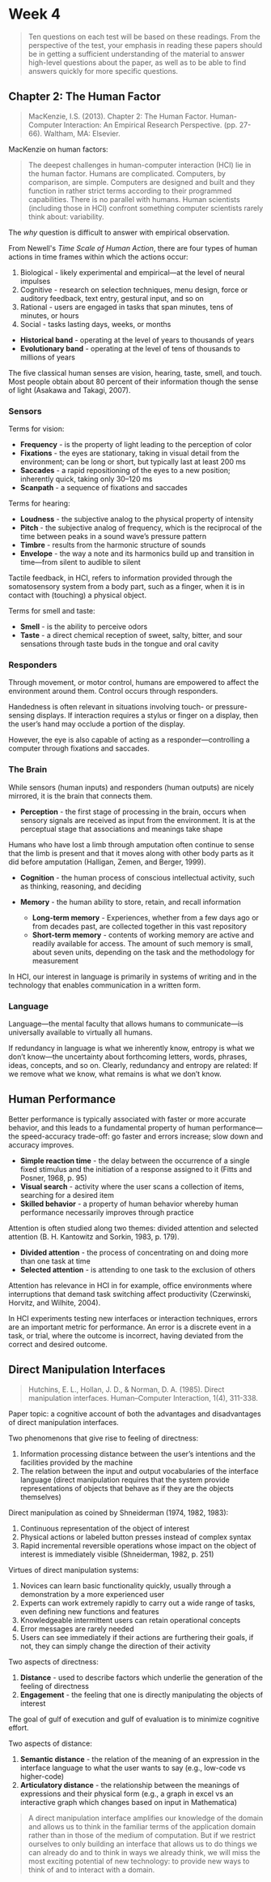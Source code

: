 # Week 4

> Ten questions on each test will be based on these readings. From the perspective of the test, your emphasis in reading these papers should be in getting a sufficient understanding of the material to answer high-level questions about the paper, as well as to be able to find answers quickly for more specific questions.

## Chapter 2: The Human Factor

> MacKenzie, I.S. (2013). Chapter 2: The Human Factor. Human-Computer Interaction: An Empirical Research Perspective. (pp. 27-66). Waltham, MA: Elsevier.

MacKenzie on human factors:

> The deepest challenges in human-computer interaction (HCI) lie in the human factor. Humans are complicated. Computers, by comparison, are simple. Computers are designed and built and they function in rather strict terms according to their programmed capabilities. There is no parallel with humans. Human scientists (including those in HCI) confront something computer scientists rarely think about: variability.

The _why_ question is difficult to answer with empirical observation.

From Newell's _Time Scale of Human Action_, there are four types of human actions in time frames within which the actions occur:

1. Biological - likely experimental and empirical—at the level of neural impulses
2. Cognitive - research on selection techniques, menu design, force or auditory feedback, text entry, gestural input, and so on
3. Rational - users are engaged in tasks that span minutes, tens of minutes, or hours
4. Social - tasks lasting days, weeks, or months

- **Historical band** - operating at the level of years to thousands of years
- **Evolutionary band** - operating at the level of tens of thousands to millions of years

The five classical human senses are vision, hearing, taste, smell, and touch.
Most people obtain about 80 percent of their information though the sense of light (Asakawa and Takagi, 2007).

### Sensors

Terms for vision:

- **Frequency** - is the property of light leading to the perception of color
- **Fixations** - the eyes are stationary, taking in visual detail from the environment; can be long or short, but typically last at least 200 ms
- **Saccades** - a rapid repositioning of the eyes to a new position; inherently quick, taking only 30–120 ms
- **Scanpath** - a sequence of fixations and saccades

Terms for hearing:

- **Loudness** - the subjective analog to the physical property of intensity
- **Pitch** - the subjective analog of frequency, which is the reciprocal of the time between peaks in a sound wave’s pressure pattern
- **Timbre** - results from the harmonic structure of sounds
- **Envelope** - the way a note and its harmonics build up and transition in time—from silent to audible to silent

Tactile feedback, in HCI, refers to information provided through the somatosensory system from a body part, such as a finger, when it is in contact with (touching) a physical object.

Terms for smell and taste:

- **Smell** - is the ability to perceive odors
- **Taste** - a direct chemical reception of sweet, salty, bitter, and sour sensations through taste buds in the tongue and oral cavity

### Responders

Through movement, or motor control, humans are empowered to affect the environment around them. Control occurs through responders.

Handedness is often relevant in situations involving touch- or pressure-sensing displays. If interaction requires a stylus or finger on a display, then the user’s hand may occlude a portion of the display.

However, the eye is also capable of acting as a responder—controlling a computer through fixations and saccades.

### The Brain

While sensors (human inputs) and responders (human outputs) are nicely mirrored, it is the brain that connects them.

- **Perception** - the first stage of processing in the brain, occurs when sensory signals are received as input from the environment. It is at the perceptual stage that associations and meanings take shape

Humans who have lost a limb through amputation often continue to sense that the limb is present and that it moves along with other body parts as it did before amputation (Halligan, Zemen, and Berger, 1999).

- **Cognition** - the human process of conscious intellectual activity, such as thinking, reasoning, and deciding

- **Memory** - the human ability to store, retain, and recall information
  - **Long-term memory** - Experiences, whether from a few days ago or from decades past, are collected together in this vast repository
  - **Short-term memory** - contents of working memory are active and readily available for access. The amount of such memory is small, about seven units, depending on the task and the methodology for measurement

In HCI, our interest in language is primarily in systems of writing and in the technology that enables communication in a written form.

### Language

Language—the mental faculty that allows humans to communicate—is universally available to virtually all humans.

If redundancy in language is what we inherently know, entropy is what we don’t know—the uncertainty about forthcoming letters, words, phrases, ideas, concepts, and so on. Clearly, redundancy and entropy are related: If we remove what we know, what remains is what we don’t know.

## Human Performance

Better performance is typically associated with faster or more accurate behavior, and this leads to a fundamental property of human performance—the speed-accuracy trade-off: go faster and errors increase; slow down and accuracy improves.

- **Simple reaction time** - the delay between the occurrence of a single fixed stimulus and the initiation of a response assigned to it (Fitts and Posner, 1968, p. 95)
- **Visual search** - activity where the user scans a collection of items, searching for a desired item
- **Skilled behavior** - a property of human behavior whereby human performance necessarily improves through practice

Attention is often studied along two themes: divided attention and selected attention (B. H. Kantowitz and Sorkin, 1983, p. 179).

- **Divided attention** - the process of concentrating on and doing more than one task at time
- **Selected attention** - is attending to one task to the exclusion of others

Attention has relevance in HCI in for example, office environments where interruptions that demand task switching affect productivity (Czerwinski, Horvitz, and Wilhite, 2004).

In HCI experiments testing new interfaces or interaction techniques, errors are an important metric for performance. An error is a discrete event in a task, or trial, where the outcome is incorrect, having deviated from the correct and desired outcome.

## Direct Manipulation Interfaces

> Hutchins, E. L., Hollan, J. D., & Norman, D. A. (1985). Direct manipulation interfaces. Human–Computer Interaction, 1(4), 311-338.

Paper topic: a cognitive account of both the advantages and disadvantages of direct manipulation interfaces.

Two phenomenons that give rise to feeling of directness:

1. Information processing distance between the user’s intentions and the facilities provided by the machine
2. The relation between the input and output vocabularies of the interface language (direct manipulation requires that the system provide representations of objects that behave as if they are the objects themselves)

Direct manipulation as coined by Shneiderman (1974, 1982, 1983):

1. Continuous representation of the object of interest
2. Physical actions or labeled button presses instead of complex syntax
3. Rapid incremental reversible operations whose impact on the object of interest is immediately visible (Shneiderman, 1982, p. 251)

Virtues of direct manipulation systems:

1. Novices can learn basic functionality quickly, usually through a demonstration by a more experienced user
2. Experts can work extremely rapidly to carry out a wide range of tasks, even defining new functions and features
3. Knowledgeable intermittent users can retain operational concepts
4. Error messages are rarely needed
5. Users can see immediately if their actions are furthering their goals, if not, they can simply change the direction of their activity

Two aspects of directness:

1. **Distance** - used to describe factors which underlie the generation of the feeling of directness
2. **Engagement** - the feeling that one is directly manipulating the objects of interest

The goal of gulf of execution and gulf of evaluation is to minimize cognitive effort.

Two aspects of distance:

1. **Semantic distance** - the relation of the meaning of an expression in the interface language to what the user wants to say (e.g., low-code vs higher-code)
2. **Articulatory distance** - the relationship between the meanings of expressions and their physical form (e.g., a graph in excel vs an interactive graph which changes based on input in Mathematica)

> A direct manipulation interface amplifies our knowledge of the domain and allows us to think in the familiar terms of the application domain rather than in those of the medium of computation. But if we restrict ourselves to only building an interface that allows us to do things we can already do and to think in ways we already think, we will miss the most exciting potential of new technology: to provide new ways to think of and to interact with a domain.
